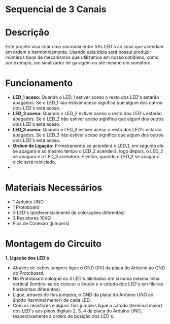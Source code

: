 # Sequencial de 3 Canais
# Descrição
Este projeto visa criar uma sincronia entre três LED's ao caso que acendam em ordem e harmonicamente. Usando esta ideia será possui produzir inúmeros tipos de mecanismos que utilizamos em nosso cotidiano, como por exemplo, um sinalizador de garagem ou até mesmo um semáforo.
# Funcionamento
- **LED_1 aceso:** Quando o LED_1 estiver aceso o resto dos LED's estarão apagados. Se o LED_1 não estiver aceso significa que algum dos outros dois LED's está aceso.
- **LED_2 aceso:** Quando o LED_2 estiver aceso o resto dos LED's estarão apagados. Se o LED_2 não estiver aceso significa que algum dos outros dois LED's está aceso.
- **LED_3 aceso:** Quando o LED_3 estiver aceso o resto dos LED's estarão apagados. Se o LED_3 não estiver aceso significa que algum dos outros dois LED's está aceso.
- **Ordem de Ligação:** Primeiramente se acenderá o LED_1, em seguida ele se apagará e ao mesmo tempo o LED_2 acenderá, logo depois, o LED_2 se apagará e o LED_3 acenderá. E então, quando o LED_3 se apagar o ciclo será reiniciado.
- 
# Materiais Necessários
- 1 Arduino UNO
- 1 Protoboard
- 3 LED's (preferencialmente de colorações diferentes)
- 3 Resistores 10KΩ
- Fios de Conexão (jumpers)

# Montagem do Circuito
**1. Ligação dos LED's**

- Através de cabos jumpers ligue o GND (0V) da placa do Arduino ao GND do Protoboard.
- No Protoboard coloque os 3 LED's alinhados em si numa mesma linha vertical (lembre-se de colocar o ânodo e o cátodo dos LED's em fileiras horizontais diferentes).
- Ligue, através de fios jumpers, o GND da placa do Arduino UNO ao ânodo (terminal menor) de cada LED.
- Com os resistores e alguns fios jumpers ligue o cátodo (terminal maior) dos LED's aos pinos digitais 2, 3, 4 da placa do Arduino UNO, respectivamente à ordem de posição dos LED's.
